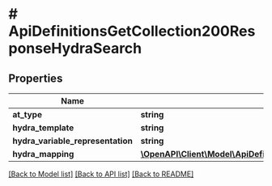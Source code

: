 # # ApiDefinitionsGetCollection200ResponseHydraSearch

## Properties

Name | Type | Description | Notes
------------ | ------------- | ------------- | -------------
**at_type** | **string** |  | [optional]
**hydra_template** | **string** |  | [optional]
**hydra_variable_representation** | **string** |  | [optional]
**hydra_mapping** | [**\OpenAPI\Client\Model\ApiDefinitionsGetCollection200ResponseHydraSearchHydraMappingInner[]**](ApiDefinitionsGetCollection200ResponseHydraSearchHydraMappingInner.md) |  | [optional]

[[Back to Model list]](../../README.md#models) [[Back to API list]](../../README.md#endpoints) [[Back to README]](../../README.md)

